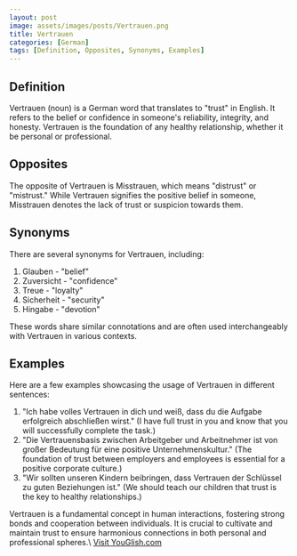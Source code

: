```yaml
---
layout: post
image: assets/images/posts/Vertrauen.png
title: Vertrauen
categories: [German]
tags: [Definition, Opposites, Synonyms, Examples]
---
```


## Definition
Vertrauen (noun) is a German word that translates to "trust" in English. It refers to the belief or confidence in someone's reliability, integrity, and honesty. Vertrauen is the foundation of any healthy relationship, whether it be personal or professional.

## Opposites
The opposite of Vertrauen is Misstrauen, which means "distrust" or "mistrust." While Vertrauen signifies the positive belief in someone, Misstrauen denotes the lack of trust or suspicion towards them.

## Synonyms
There are several synonyms for Vertrauen, including:

1. Glauben - "belief"
2. Zuversicht - "confidence"
3. Treue - "loyalty"
4. Sicherheit - "security"
5. Hingabe - "devotion"

These words share similar connotations and are often used interchangeably with Vertrauen in various contexts.

## Examples
Here are a few examples showcasing the usage of Vertrauen in different sentences:

1. "Ich habe volles Vertrauen in dich und weiß, dass du die Aufgabe erfolgreich abschließen wirst." (I have full trust in you and know that you will successfully complete the task.)
2. "Die Vertrauensbasis zwischen Arbeitgeber und Arbeitnehmer ist von großer Bedeutung für eine positive Unternehmenskultur." (The foundation of trust between employers and employees is essential for a positive corporate culture.)
3. "Wir sollten unseren Kindern beibringen, dass Vertrauen der Schlüssel zu guten Beziehungen ist." (We should teach our children that trust is the key to healthy relationships.)

Vertrauen is a fundamental concept in human interactions, fostering strong bonds and cooperation between individuals. It is crucial to cultivate and maintain trust to ensure harmonious connections in both personal and professional spheres.\ <a id="yg-widget-0" class="youglish-widget" data-query="Vertrauen" data-lang="german" data-components="8412" data-auto-start="0" data-bkg-color="theme_light" data-title="How%20to%20pronounce%20Vertrauen%20in%20German"  rel="nofollow" href="https://youglish.com">Visit YouGlish.com</a><script async src="https://youglish.com/public/emb/widget.js" charset="utf-8"></script>